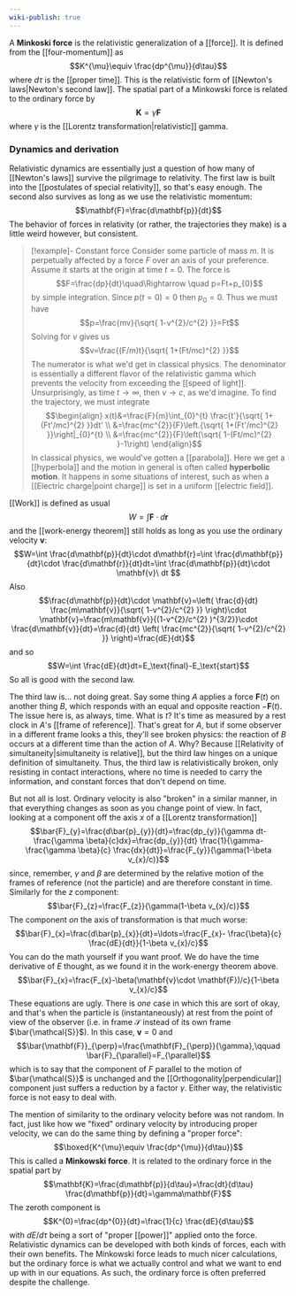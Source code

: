```yaml
---
wiki-publish: true
---
```

A **Minkoski force** is the relativistic generalization of a [[force]]. It is defined from the [[four-momentum]] as
$$K^{\mu}\equiv \frac{dp^{\mu}}{d\tau}$$
where $d\tau$ is the [[proper time]]. This is the relativistic form of [[Newton's laws|Newton's second law]]. The spatial part of a Minkowski force is related to the ordinary force by
$$\mathbf{K}=\gamma\mathbf{F}$$
where $\gamma$ is the [[Lorentz transformation|relativistic]] gamma.
### Dynamics and derivation
Relativistic dynamics are essentially just a question of how many of [[Newton's laws]] survive the pilgrimage to relativity. The first law is built into the [[postulates of special relativity]], so that's easy enough. The second also survives as long as we use the relativistic momentum:
$$\mathbf{F}=\frac{d\mathbf{p}}{dt}$$
The behavior of forces in relativity (or rather, the trajectories they make) is a little weird however, but consistent.

> [!example]- Constant force
> Consider some particle of mass $m$. It is perpetually affected by a force $F$ over an axis of your preference. Assume it starts at the origin at time $t=0$. The force is
> $$F=\frac{dp}{dt}\quad\Rightarrow \quad p=Ft+p_{0}$$
> by simple integration. Since $p(t=0)=0$ then $p_{0}=0$. Thus we must have
> $$p=\frac{mv}{\sqrt{ 1-v^{2}/c^{2} }}=Ft$$
> Solving for $v$ gives us
> $$v=\frac{(F/m)t}{\sqrt{ 1+(Ft/mc)^{2} }}$$
> The numerator is what we'd get in classical physics. The denominator is essentially a different flavor of the relativistic gamma which prevents the velocity from exceeding the [[speed of light]]. Unsurprisingly, as time $t\to \infty$, then $v\to c$, as we'd imagine. To find the trajectory, we must integrate
> $$\begin{align}
> x(t)&=\frac{F}{m}\int_{0}^{t} \frac{t'}{\sqrt{ 1+(Ft'/mc)^{2} }}dt' \\
> &=\frac{mc^{2}}{F}\left.{\sqrt{ 1+(Ft'/mc)^{2} }}\right|_{0}^{t} \\
> &=\frac{mc^{2}}{F}\left(\sqrt{ 1-(Ft/mc)^{2} }-1\right)
> \end{align}$$
> In classical physics, we would've gotten a [[parabola]]. Here we get a [[hyperbola]] and the motion in general is often called **hyperbolic motion**. It happens in some situations of interest, such as when a [[Electric charge|point charge]] is set in a uniform [[electric field]].

[[Work]] is defined as usual
$$W=\int \mathbf{F}\cdot d\mathbf{r}$$
and the [[work-energy theorem]] still holds as long as you use the ordinary velocity $\mathbf{v}$:
$$W=\int \frac{d\mathbf{p}}{dt}\cdot d\mathbf{r}=\int \frac{d\mathbf{p}}{dt}\cdot \frac{d\mathbf{r}}{dt}dt=\int \frac{d\mathbf{p}}{dt}\cdot \mathbf{v}\ dt $$
Also
$$\frac{d\mathbf{p}}{dt}\cdot \mathbf{v}=\left( \frac{d}{dt} \frac{m\mathbf{v}}{\sqrt{ 1-v^{2}/c^{2} }} \right)\cdot \mathbf{v}=\frac{m\mathbf{v}}{(1-v^{2}/c^{2} )^{3/2}}\cdot \frac{d\mathbf{v}}{dt}=\frac{d}{dt} \left( \frac{mc^{2}}{\sqrt{ 1-v^{2}/c^{2} }} \right)=\frac{dE}{dt}$$
and so
$$W=\int \frac{dE}{dt}dt=E_\text{final}-E_\text{start}$$
So all is good with the second law.

The third law is... not doing great. Say some thing $A$ applies a force $\mathbf{F}(t)$ on another thing $B$, which responds with an equal and opposite reaction $-\mathbf{F}(t)$. The issue here is, as always, time. What is $t$? It's time as measured by a rest clock in $A$'s [[frame of reference]]. That's great for $A$, but if some observer in a different frame looks a this, they'll see broken physics: the reaction of $B$ occurs at a different time than the action of $A$. Why? Because [[Relativity of simultaneity|simultaneity is relative]], but the third law hinges on a unique definition of simultaneity. Thus, the third law is relativistically broken, only resisting in contact interactions, where no time is needed to carry the information, and constant forces that don't depend on time.

But not all is lost. Ordinary velocity is also "broken" in a similar manner, in that everything changes as soon as you change point of view. In fact, looking at a component off the axis $x$ of a [[Lorentz transformation]]
$$\bar{F}_{y}=\frac{d\bar{p}_{y}}{dt}=\frac{dp_{y}}{\gamma dt- \frac{\gamma \beta}{c}dx}=\frac{dp_{y}}{dt} \frac{1}{\gamma- \frac{\gamma \beta}{c} \frac{dx}{dt}}=\frac{F_{y}}{\gamma(1-\beta v_{x}/c)}$$
since, remember, $\gamma$ and $\beta$ are determined by the relative motion of the frames of reference (not the particle) and are therefore constant in time. Similarly for the $z$ component:
$$\bar{F}_{z}=\frac{F_{z}}{\gamma(1-\beta v_{x}/c)}$$
The component *on* the axis of transformation is that much worse:
$$\bar{F}_{x}=\frac{d\bar{p}_{x}}{dt}=\ldots=\frac{F_{x}- \frac{\beta}{c} \frac{dE}{dt}}{1-\beta v_{x}/c}$$
You can do the math yourself if you want proof. We do have the time derivative of $E$ thought, as we found it in the work-energy theorem above.
$$\bar{F}_{x}=\frac{F_{x}-\beta(\mathbf{v}\cdot \mathbf{F})/c}{1-\beta v_{x}/c}$$
These equations are ugly. There is *one* case in which this are sort of okay, and that's when the particle is (instantaneously) at rest from the point of view of the observer (i.e. in frame $\mathcal{S}$ instead of its own frame $\bar{\mathcal{S}}$). In this case, $\mathbf{v}=0$ and
$$\bar{\mathbf{F}}_{\perp}=\frac{\mathbf{F}_{\perp}}{\gamma},\qquad \bar{F}_{\parallel}=F_{\parallel}$$
which is to say that the component of $F$ parallel to the motion of $\bar{\mathcal{S}}$ is unchanged and the [[Orthogonality|perpendicular]] component just suffers a reduction by a factor $\gamma$. Either way, the relativistic force is not easy to deal with.

The mention of similarity to the ordinary velocity before was not random. In fact, just like how we "fixed" ordinary velocity by introducing proper velocity, we can do the same thing by defining a "proper force":
$$\boxed{K^{\mu}\equiv \frac{dp^{\mu}}{d\tau}}$$
This is called a **Minkowski force**. It is related to the ordinary force in the spatial part by
$$\mathbf{K}=\frac{d\mathbf{p}}{d\tau}=\frac{dt}{d\tau} \frac{d\mathbf{p}}{dt}=\gamma\mathbf{F}$$
The zeroth component is
$$K^{0}=\frac{dp^{0}}{dt}=\frac{1}{c} \frac{dE}{d\tau}$$
with $dE/d\tau$ being a sort of "proper [[power]]" applied onto the force. Relativistic dynamics can be developed with both kinds of forces, each with their own benefits. The Minkowski force leads to much nicer calculations, but the ordinary force is what we actually control and what we want to end up with in our equations. As such, the ordinary force is often preferred despite the challenge.